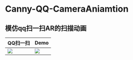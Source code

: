 # Canny-QQ-CameraAniamtion
## 模仿qq扫一扫AR的扫描动画
QQ扫一扫 | Demo
---|---
![](https://github.com/Thanatos-L/Canny-QQ-CameraAniamtion/blob/master/readme/1.gif) | ![](https://github.com/Thanatos-L/Canny-QQ-CameraAniamtion/blob/master/readme/2.gif)
